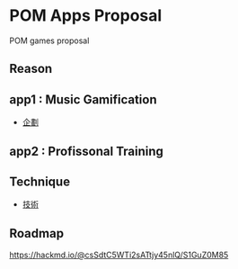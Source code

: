 # POM Apps Proposal

POM games proposal

## Reason

## app1 : Music Gamification
* [企劃](企劃/)

## app2 : Profissonal Training

## Technique
* [技術](技術/)

## Roadmap
https://hackmd.io/@csSdtC5WTi2sATtjy45nlQ/S1GuZ0M85
